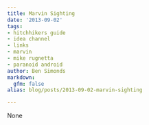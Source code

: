 ```yaml
---
title: Marvin Sighting
date: '2013-09-02'
tags:
- hitchhikers guide
- idea channel
- links
- marvin
- mike rugnetta
- paranoid android
author: Ben Simonds
markdown:
  gfm: false
alias: blog/posts/2013-09-02-marvin-sighting

---
```


None


